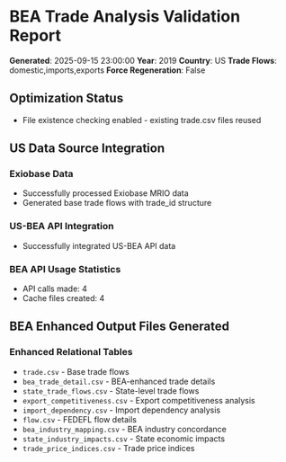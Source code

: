 # BEA Trade Analysis Validation Report

**Generated**: 2025-09-15 23:00:00
**Year**: 2019
**Country**: US
**Trade Flows**: domestic,imports,exports
**Force Regeneration**: False

## Optimization Status

- File existence checking enabled - existing trade.csv files reused

## US Data Source Integration

### Exiobase Data
- Successfully processed Exiobase MRIO data
- Generated base trade flows with trade_id structure

### US-BEA API Integration
- Successfully integrated US-BEA API data

### BEA API Usage Statistics
- API calls made: 4
- Cache files created: 4

## BEA Enhanced Output Files Generated

### Enhanced Relational Tables
- `trade.csv` - Base trade flows
- `bea_trade_detail.csv` - BEA-enhanced trade details
- `state_trade_flows.csv` - State-level trade flows
- `export_competitiveness.csv` - Export competitiveness analysis
- `import_dependency.csv` - Import dependency analysis
- `flow.csv` - FEDEFL flow details
- `bea_industry_mapping.csv` - BEA industry concordance
- `state_industry_impacts.csv` - State economic impacts
- `trade_price_indices.csv` - Trade price indices

